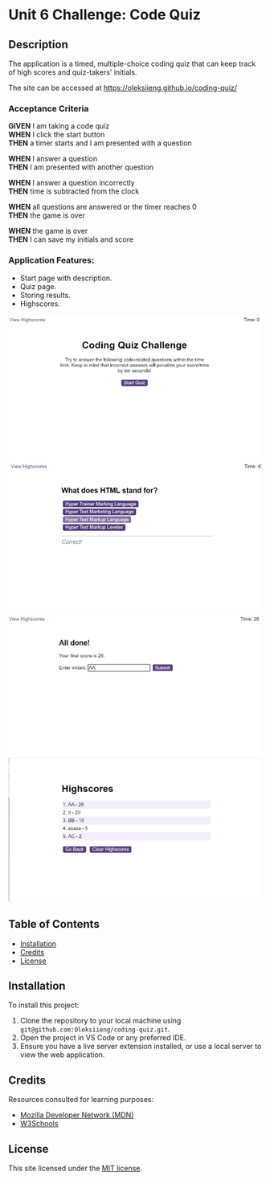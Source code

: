# Unit 6 Challenge: Code Quiz

## Description

The application is a timed, multiple-choice coding quiz that can keep track of high scores and quiz-takers' initials.

The site can be accessed at https://oleksiieng.github.io/coding-quiz/


###  Acceptance Criteria
**GIVEN** I am taking a code quiz  
**WHEN** I click the start button  
**THEN** a timer starts and I am presented with a question  

**WHEN** I answer a question  
**THEN** I am presented with another question  

**WHEN** I answer a question incorrectly  
**THEN** time is subtracted from the clock  

**WHEN** all questions are answered or the timer reaches 0  
**THEN** the game is over  

**WHEN** the game is over  
**THEN** I can save my initials and score



### Application Features:

- Start page with description.
- Quiz page.
- Storing results.
- Highscores.

![The webpage](./assets/images/screen1.png)
![The webpage](./assets/images/screen2.png)
![The webpage](./assets/images/screen3.png)
![The webpage](./assets/images/screen4.png)


## Table of Contents

- [Installation](#installation)
- [Credits](#credits)
- [License](#license)

## Installation

To install this project:

1. Clone the repository to your local machine using `git@github.com:Oleksiieng/coding-quiz.git`.
2. Open the project in VS Code or any preferred IDE.
3. Ensure you have a live server extension installed, or use a local server to view the web application.

## Credits

Resources consulted for learning purposes:

- [Mozilla Developer Network (MDN)](https://developer.mozilla.org/)
- [W3Schools](https://www.w3schools.com/)

## License

This site licensed under the [MIT license](https://opensource.org/licenses/MIT).
